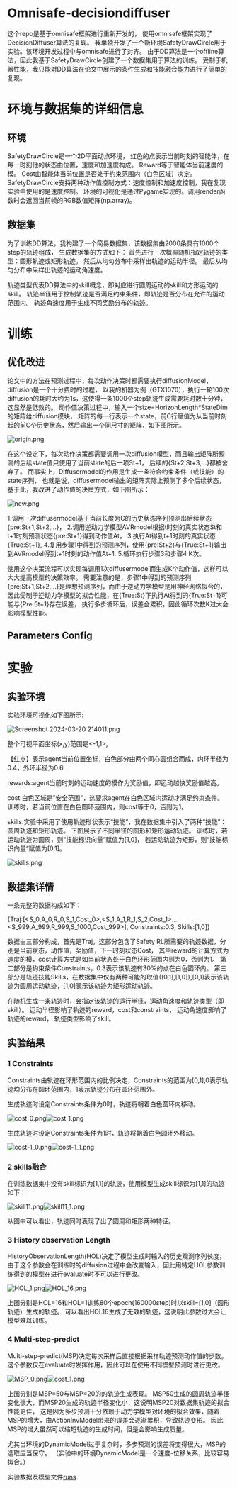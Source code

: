 # Omnisafe-decisiondiffuser

这个repo是基于omnisafe框架进行重新开发的，
使用omnisafe框架实现了DecisionDiffuser算法的复现。
我单独开发了一个新环境SafetyDrawCircle用于实验。该环境开发过程中与omnisafe进行了对齐。
由于DD算法是一个offline算法，因此我基于SafetyDrawCircle创建了一个数据集用于算法的训练。
受制于机器性能，我只能对DD算法在论文中展示的条件生成和技能融合能力进行了简单的复现。

# 环境与数据集的详细信息

## 环境

SafetyDrawCircle是一个2D平面动点环境，
红色的点表示当前时刻的智能体，在每一时刻他的状态由位置，速度和加速度构成。
Reward等于智能体当前速度的模。
Cost由智能体当前位置是否处于约束范围内（白色区域）决定。
SafetyDrawCircle支持两种动作值控制方式：速度控制和加速度控制，我在复现实验中使用的是速度控制。
环境的可视化是通过Pygame实现的。调用render函数时会返回当前帧的RGB数值矩阵(np.array)。

## 数据集

为了训练DD算法，我构建了一个简易数据集，该数据集由2000条具有1000个step的轨迹组成，
生成数据集的方式如下：
首先进行一次概率随机指定轨迹的类型：圆形轨迹或矩形轨迹。
然后从均匀分布中采样出轨迹的运动半径。
最后从均匀分布中采样出轨迹的运动角速度。

轨迹类型代表DD算法中的skill概念，即对应进行圆周运动的skill和方形运动的skill。
轨迹半径用于控制轨迹是否满足约束条件，即轨迹是否分布在允许的运动范围内。
轨迹角速度用于生成不同奖励分布的轨迹。

# 训练

## 优化改进

论文中的方法在预测过程中，每次动作决策时都需要执行diffusionModel，diffusion是一个十分费时的过程，
以我的机器为例（GTX1070），执行一轮100次diffusion的耗时大约为1s，这使得一条1000个step轨迹生成需要耗时数十分钟，
这显然是低效的。
动作值决策过程中，输入一个size=HorizonLength*StateDim的矩阵给diffusion模块，
矩阵的每一行表示一个state，前C行赋值为从当前时刻起的前C个历史状态，然后输出一个同尺寸的矩阵，如下图所示。

![origin.png](resource/origin.png)

在这个设定下，每次动作决策都需要调用一次diffusion模型，而且输出矩阵所预测的后续state值只使用了当前state的后一项St+1，
后续的{St+2,St+3,...}都被舍弃了。
而事实上，Diffusermodel的作用是生成一条符合约束条件（或技能）的state序列，
也就是说，diffusermodel输出的矩阵实际上预测了多个后续状态，
基于此，我改进了动作值的决策方式，如下图所示：

![new.png](resource/new.png)

1.调用一次diffusermodel基于当前长度为C的历史状态序列预测出后续状态{pre:St+1,St+2,...}，
2.调用逆动力学模型AVRmodel根据t时刻的真实状态St和t+1时刻预测状态{pre:St+1}得到动作值At，
3.执行At得到t+1时刻的真实状态{True:St+1},
4.复用步骤1中得到的预测序列，使用{pre:St+2}与{True:St+1}输出到AVRmodel得到t+1时刻的动作值At+1.
5.循环执行步骤3和步骤4 K次。

使用这个决策流程可以实现每调用1次diffusermodel而生成K个动作值，这样可以大大提高模型的决策效率。
需要注意的是，步骤1中得到的预测序列{pre:St+1,St+2,...}是理想预测序列，而由于逆动力学模型是用神经网络拟合的，
因此受制于逆动力学模型的拟合性能，在{True:St}下执行At得到的{True:St+1}可能与{Pre:St+1}存在误差，
执行多步循环后，误差会累积，因此循环次数K过大会影响模型性能。

## Parameters Config

# 实验

## 实验环境

实验环境可视化如下图所示:

![Screenshot 2024-03-20 214011.png](resource/Screenshot%202024-03-20%20214011.png)

整个可视平面坐标(x,y)范围是<-1,1>,

【红点】表示agent当前位置坐标，白色部分由两个同心圆组合而成，内环半径为0.4，外环半径为0.6

rewards:agent当前时刻的运动速度的模作为奖励值，即运动越快奖励值越高。

cost:白色区域是”安全范围"，这要求agent在白色区域内运动才满足约束条件。
训练时，若当前位置在白色圆环范围内，则cost等于0，否则为1。

skills:实验中采用了使用轨迹形状表示“技能”，我在数据集中引入了两种“技能”：圆周轨迹和矩形轨迹。
下图展示了不同半径的圆形和矩形运动轨迹。
训练时，若运动轨迹为圆周，则“技能标识向量”赋值为[1,0]，
若运动轨迹为矩形，则“技能标识向量“赋值为[0,1]。

![skills.png](resource/skills.png)

## 数据集详情

一条完整的数据构成如下：

{Traj:[<S_0,A_0,R_0,S_1,Cost_0>,<S_1,A_1,R_1,S_2,Cost_1>...<S_999,A_999,R_999,S_1000,Cost_999>],
Constraints:0.3,
Skills:[1,0]}

数据由三部分构成，首先是Traj，这部分包含了Safety RL所需要的轨迹数据，分别是当前状态，动作值，奖励值，下一时刻状态Cost，
其中reward的计算方式为速度的模，cost计算方式是如当前状态处于白色环形范围内则为0，否则为1。
第二部分是约束条件Constraints，0.3表示该轨迹有30%的点在白色圆环内。
第三部分是轨迹技能Skills，在数据集中仅有两种可能的取值{[0,1],[1,0]},[0,1]表示该轨迹为圆周运动轨迹，[1,0]表示该轨迹为矩形运动轨迹。

在随机生成一条轨迹时，会指定该轨迹的运行半径，运动角速度和轨迹类型（即skill）。
运动半径影响了轨迹的reward，cost和constraints，
运动角速度影响了轨迹的reward，
轨迹类型影响了skill。

## 实验结果

### 1 Constraints

Constraints由轨迹在环形范围内的比例决定，Constraints的范围为[0,1],0表示轨迹均分布在圆环范围内，1表示轨迹分布在圆环范围外。

生成轨迹时设定Constraints条件为0时，轨迹将朝着白色圆环内移动。

![cost_0.png](resource/cost_0.png)![cost_1.png](resource/cost_1.png)

生成轨迹时设定Constraints条件为1时，轨迹将朝着白色圆环外移动。

![cost-1_0.png](resource/cost-1_0.png)![cost-1_1.png](resource/cost-1_1.png)

### 2 skills融合

在训练数据集中没有skill标识为[1,1]的轨迹，使用模型生成skill标识为[1,1]的轨迹如下：

![skill11.png](resource/skill11.png)![skill11_1.png](resource/skill11_1.png)

从图中可以看出，轨迹同时表现了出了圆周和矩形两种特征。

### 3 History observation Length

HistoryObservationLength(HOL)决定了模型生成时输入的历史观测序列长度，
由于这个参数会在训练时的diffusion过程中会改变输入，因此用特定HOL参数训练得到的模型在进行evaluate时不可以进行更改。

![HOL_1.png](resource/HOL_1.png)![HOL_16.png](resource/HOL_16.png)

上图分别是HOL=16和HOL=1训练80个epoch(160000step)时以skill=[1,0]（圆形轨迹）生成的轨迹。
可以看出HOL16生成了无效的轨迹，这说明此参数过大会让模型难以训练。


### 4 Multi-step-predict

Multi-step-predict(MSP)决定每次采样后直接根据采样轨迹预测动作值的步数。
这个参数仅在evaluate时发挥作用，因此可以在使用不同模型预测时进行更改。

![MSP_0.png](resource/MSP_0.png)![cost_1.png](resource/cost_1.png)

上图分别是MSP=50与MSP=20的的轨迹生成表现。
MSP50生成的圆周轨迹半径变化很大，而MSP20生成的轨迹半径变化小，这说明MSP20对数据集轨迹的拟合性能更佳，
这是因为多步预测十分依赖于动力学模型对环境的拟合效果，随着MSP的增大，由ActionInvModel带来的误差会逐渐累积，导致轨迹变形。
因此MSP的增大虽然可以缩短轨迹的生成时间，但是会影响生成质量。

尤其当环境的DynamicModel过于复杂时，多步预测的误差将变得很大，MSP的选取应当保守。
（实验中的环境DynamicModel是一个速度-位移关系，比较容易拟合。）

实验数据及模型文件[runs](https://drive.google.com/file/d/1m0l23SZMMaKVCUiogxA18NbH8gSBlSLz/view?usp=drive_link)

